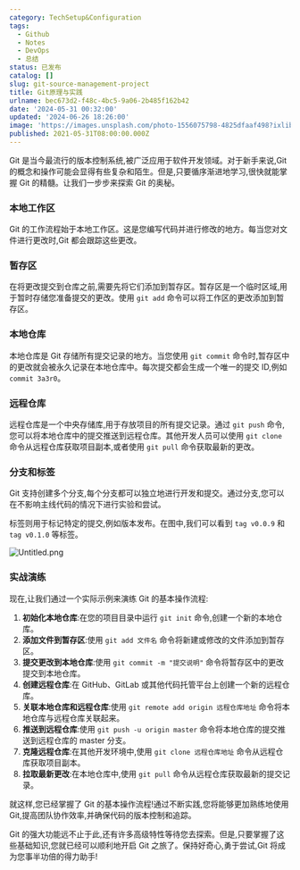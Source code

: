 ```yaml
---
category: TechSetup&Configuration
tags:
  - Github
  - Notes
  - DevOps
  - 总结
status: 已发布
catalog: []
slug: git-source-management-project
title: Git原理与实践
urlname: bec673d2-f48c-4bc5-9a06-2b485f162b42
date: '2024-05-31 00:32:00'
updated: '2024-06-26 18:26:00'
image: 'https://images.unsplash.com/photo-1556075798-4825dfaaf498?ixlib=rb-4.0.3&q=85&fm=jpg&crop=entropy&cs=srgb'
published: 2021-05-31T08:00:00.000Z
---
```


Git 是当今最流行的版本控制系统,被广泛应用于软件开发领域。对于新手来说,Git 的概念和操作可能会显得有些复杂和陌生。但是,只要循序渐进地学习,很快就能掌握 Git 的精髓。让我们一步步来探索 Git 的奥秘。


### 本地工作区


Git 的工作流程始于本地工作区。这是您编写代码并进行修改的地方。每当您对文件进行更改时,Git 都会跟踪这些更改。


### 暂存区


在将更改提交到仓库之前,需要先将它们添加到暂存区。暂存区是一个临时区域,用于暂时存储您准备提交的更改。使用 `git add` 命令可以将工作区的更改添加到暂存区。


### 本地仓库


本地仓库是 Git 存储所有提交记录的地方。当您使用 `git commit` 命令时,暂存区中的更改就会被永久记录在本地仓库中。每次提交都会生成一个唯一的提交 ID,例如 `commit 3a3r0`。


### 远程仓库


远程仓库是一个中央存储库,用于存放项目的所有提交记录。通过 `git push` 命令,您可以将本地仓库中的提交推送到远程仓库。其他开发人员可以使用 `git clone` 命令从远程仓库获取项目副本,或者使用 `git pull` 命令获取最新的更改。


### 分支和标签


Git 支持创建多个分支,每个分支都可以独立地进行开发和提交。通过分支,您可以在不影响主线代码的情况下进行实验和尝试。


标签则用于标记特定的提交,例如版本发布。在图中,我们可以看到 `tag v0.0.9` 和 `tag v0.1.0` 等标签。


![Untitled.png](https://prod-files-secure.s3.us-west-2.amazonaws.com/5d24fe63-e567-4804-86f9-9fdc62e13082/77b77e01-3aab-4add-bdbd-7f489727861d/Untitled.png?X-Amz-Algorithm=AWS4-HMAC-SHA256&X-Amz-Content-Sha256=UNSIGNED-PAYLOAD&X-Amz-Credential=ASIAZI2LB4666QYAP3Y7%2F20250406%2Fus-west-2%2Fs3%2Faws4_request&X-Amz-Date=20250406T213201Z&X-Amz-Expires=3600&X-Amz-Security-Token=IQoJb3JpZ2luX2VjENP%2F%2F%2F%2F%2F%2F%2F%2F%2F%2FwEaCXVzLXdlc3QtMiJHMEUCIQDK2yKuuL6Rn9UVSRYiK%2FuShAodMEeOOImh%2FSPdBAE1UQIgRmaf6HUe0KHdi5XSXOX6%2FG8hC8lPvYwxzriDpazL6D4q%2FwMITBAAGgw2Mzc0MjMxODM4MDUiDNuE48cH4Dv7M%2F%2FI7CrcA1QctsnOrRW9D%2B0e97V0AE00xWbG%2Bi81mPS3YfHJupkLf1mKaBO6XUdC5vjqMVP6IXyVbGDST3nnMHpQ2Sa8pgtU%2B4cHO9hj0Wwl6ptPNoCnVJjDbiJItKU5rtEiw7Mz%2Fie%2BaVaAwJNoNBatowUCcIPwIkrv%2FlB%2F7WkulGhc1otDaiDXjGmxF2YwQakK3Y7XCBs0AB4gF8v%2BfE9r181pj15DI8CPCg47Me6ShatdkNWCL798jkmVvMGk2yqlQw3ooY5gG0t%2Bm6MFXaRt1UaR6j%2F%2Ft1mcBpLRg2zSrQ3U7J4W9KT5dC4cj87JWTWm2eiNqzq%2Fsf5%2B0CZDE8ZIm2WEDwz2QBW4w5WeOoRlSfKlzHs1JPx8FbsnbkD%2Fcp44ltG8ipqACQ1VifYYE9yxIL6yxYzrP5DFPdn4xDCWLo9KhPhlpTlD3UTIUIZuIklga%2F9AaHJeApIGnDRreIpf4noZPxuoHA%2BcC%2BmHQshTRSlIB%2FweGVSfsBGQboi%2BJx2I%2FiLXSih0DYcI5A%2FyTNYmtFS%2BNi9JNpb53AaUDQtN%2FWHYcnffr6LYdIeN17aoHxL9nPCcmnaXoyK9jyaMigqV6fwAyWSfBxyeMn4WDdq%2BjVevZhhwu0%2FOcHTIuB08ZJGCMIScy78GOqUBX5dOG0bGHK8QgA%2FCl3qvr%2F3P7l%2Bb7QnUhYSkLGy%2BY56jv3899qJemAdHqTBjru4AQOnb%2FXk07PEXww8qtdIt4sAEJhjIM1NUtKLK%2B7VFhPB7BeOnLd79xFkQJR2hVDFHS2DsLq1kzUethwC75wnWtoBe7MBZG95XBOD3Iy7CHCLUyyGvfsVR6tYgf4G%2BXnJsCGUV8ReajsV6cBzQW8DBBJ9BPj%2Fc&X-Amz-Signature=7f6fb0e86360e1d43e9ef502ec93a860c78fe317686913dd907a1bbe2c579ff0&X-Amz-SignedHeaders=host&x-id=GetObject)


### 实战演练


现在,让我们通过一个实际示例来演练 Git 的基本操作流程:

1. **初始化本地仓库**:在您的项目目录中运行 `git init` 命令,创建一个新的本地仓库。
2. **添加文件到暂存区**:使用 `git add 文件名` 命令将新建或修改的文件添加到暂存区。
3. **提交更改到本地仓库**:使用 `git commit -m "提交说明"` 命令将暂存区中的更改提交到本地仓库。
4. **创建远程仓库**:在 GitHub、GitLab 或其他代码托管平台上创建一个新的远程仓库。
5. **关联本地仓库和远程仓库**:使用 `git remote add origin 远程仓库地址` 命令将本地仓库与远程仓库关联起来。
6. **推送到远程仓库**:使用 `git push -u origin master` 命令将本地仓库的提交推送到远程仓库的 master 分支。
7. **克隆远程仓库**:在其他开发环境中,使用 `git clone 远程仓库地址` 命令从远程仓库获取项目副本。
8. **拉取最新更改**:在本地仓库中,使用 `git pull` 命令从远程仓库获取最新的提交记录。

就这样,您已经掌握了 Git 的基本操作流程!通过不断实践,您将能够更加熟练地使用 Git,提高团队协作效率,并确保代码的版本控制和追踪。


Git 的强大功能远不止于此,还有许多高级特性等待您去探索。但是,只要掌握了这些基础知识,您就已经可以顺利地开启 Git 之旅了。保持好奇心,勇于尝试,Git 将成为您事半功倍的得力助手!

